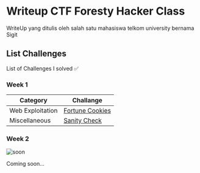 # Writeup CTF Foresty Hacker Class

WriteUp yang ditulis oleh salah satu mahasiswa telkom university bernama Sigit

## List Challenges

List of Challenges I solved :white_check_mark:

### Week 1

| Category         | Challange                                     |
| ---------------- | --------------------------------------------- |
| Web Exploitation | [Fortune Cookies](/FortuneCookies/fortune.md) |
| Miscellaneous    | [Sanity Check](/SanityCheck/sanity.md)        |

### Week 2

![soon](https://media.giphy.com/media/mguPrVJAnEHIY/giphy.gif)

Coming soon...
